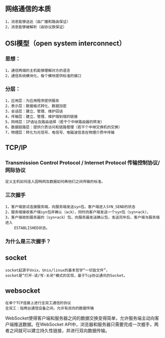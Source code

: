 ## 网络通信的本质
	
	1，消息能够送达（由广播和路由保证）
	2，消息能够被解析（由协议族保证）

## OSI模型（open system interconnect）

### 思想：
	1，通信两端的主机能够理解对方的语言
	2，通信系统模块化，每个模块提供标准的接口

### 分层：
	1，应用层：为应用程序提供服务
	2，表示层：数据格式转化、数据加密
	3，会话层：建立、管理、维护回话
	4，传输层：建立、管理、维护端到端的链接
	5，网络层：IP选址及路由选择（若干个中继路由器的转发）
	6，数据链路层：提供介质访问和链路管理（若干个中继交换机的交换）
	7，物理层：转化为光信号、电信号、电磁波信息在物理介质中传输
	


## TCP/IP

### Transmission Control Protocol / Internet Protocol 传输控制协议/网际协议

	定义主机如何连入因特网及数据如何再他们之间传输的标准。


### 三次握手

	1，客户端尝试连接服务端，向服务端发送syn包，客户端进入SYN_SEND的状态
	2，服务端接收客户端syn包并确认（ack），同时向客户端发送一个syn包（syn+ack)，
	3，客户端收到服务器的（syn+ack）包，向服务器发送确认包，发送完毕后，客户端与服务端进入
		ESTABLISHED状态。

### 为什么是三次握手？


## socket

	socket起源于Unix，Unix/linux的基本哲学“一切皆文件”，
	socket是“打开-读/写-关闭"模式的实现，基于Tcp协议通讯的Socket。




## websocket

	在单个TCP连接上进行全双工通信的协议	
	全双工：指两台通信设备之间，允许有双向的数据传输

WebSocket使得客户端和服务器之间的数据交换变得简单，允许服务端主动向客户端推送数据。在WebSocket API中，浏览器和服务器只需要完成一次握手，两者之间就可以建立持久性链接，并进行双向数据传输。